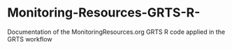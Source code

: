 # Monitoring-Resources-GRTS-R-
Documentation of the MonitoringResources.org GRTS R code applied in the GRTS workflow 
